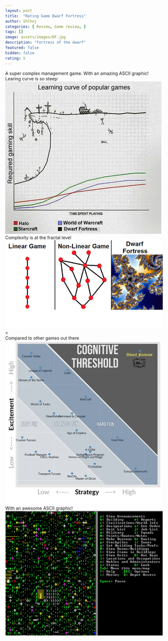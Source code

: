 ```yaml
---
layout: post
title:  "Rating Game Dwarf Fortress"
author: Shlhnj
categories: [ Review, Game review, ]
tags: []
image: assets/images/DF.jpg
description: "Fortress of the dwarf"
featured: false
hidden: false
rating: 5
---
```


A super complex management game. With an amazing ASCII graphic! 
Learing curve is so steep: <br>
![these images aren't mine 1](/assets/images/DFgraph.jpg)<br>
Complexity is at the fractal level
![these images aren't mine 2](/assets/images/DFfractal.jpg)<<br>
Compared to other games out there
![these images aren't mine 3](/assets/images/DFcomparison.jpg)<br>
With an awesome ASCII graphic!
![these images aren't mine 1](/assets/images/DFascii.gif)





